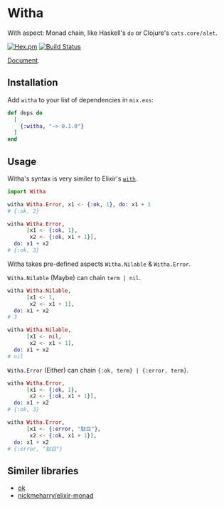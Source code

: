 # Witha
With aspect: Monad chain, like Haskell's `do` or Clojure's `cats.core/alet`.

[![Hex.pm](https://img.shields.io/hexpm/v/witha.svg)](https://hex.pm/packages/witha)
[![Build Status](https://travis-ci.org/ne-sachirou/witha.svg?branch=master)](https://travis-ci.org/ne-sachirou/witha)


[Document](https://hex.pm/docs/witha).

## Installation

Add `witha` to your list of dependencies in `mix.exs`:

```elixir
def deps do
  [
    {:witha, "~> 0.1.0"}
  ]
end
```

Usage
--
Witha's syntax is very similer to Elixir's [`with`](https://hexdocs.pm/elixir/Kernel.SpecialForms.html#with/1).

```elixir
import Witha

witha Witha.Error, x1 <- {:ok, 1}, do: x1 + 1
# {:ok, 2}

witha Witha.Error,
      [x1 <- {:ok, 1},
       x2 <- {:ok, x1 + 1}],
  do: x1 + x2
# {:ok, 3}
```

Witha takes pre-defined aspects `Witha.Nilable` & `Witha.Error`.

`Witha.Nilable` (Maybe) can chain `term | nil`.

```elixir
witha Witha.Nilable,
      [x1 <- 1,
       x2 <- x1 + 1],
  do: x1 + x2
# 3

witha Witha.Nilable,
      [x1 <- nil,
       x2 <- x1 + 1],
  do: x1 + x2
# nil
```

`Witha.Error` (Either) can chain `{:ok, term} | {:error, term}`.

```elixir
witha Witha.Error,
      [x1 <- {:ok, 1},
       x2 <- {:ok, x1 + 1}],
  do: x1 + x2
# {:ok, 3}

witha Witha.Error,
      [x1 <- {:error, "駄目"},
       x2 <- {:ok, x1 + 1}],
  do: x1 + x2
# {:error, "駄目"}
```

Similer libraries
--
* [ok](https://hex.pm/packages/ok)
* [nickmeharry/elixir-monad](https://github.com/nickmeharry/elixir-monad)
